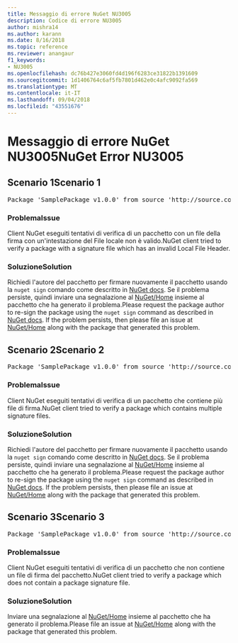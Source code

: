 ```yaml
---
title: Messaggio di errore NuGet NU3005
description: Codice di errore NU3005
author: mishra14
ms.author: karann
ms.date: 8/16/2018
ms.topic: reference
ms.reviewer: anangaur
f1_keywords:
- NU3005
ms.openlocfilehash: dc76b427e3060fd4d196f6283ce31822b1391609
ms.sourcegitcommit: 1d1406764c6af5fb7801d462e0c4afc9092fa569
ms.translationtype: MT
ms.contentlocale: it-IT
ms.lasthandoff: 09/04/2018
ms.locfileid: "43551676"
---
```

# <a name="nuget-error-nu3005"></a><span data-ttu-id="2dbbc-103">Messaggio di errore NuGet NU3005</span><span class="sxs-lookup"><span data-stu-id="2dbbc-103">NuGet Error NU3005</span></span>

## <a name="scenario-1"></a><span data-ttu-id="2dbbc-104">Scenario 1</span><span class="sxs-lookup"><span data-stu-id="2dbbc-104">Scenario 1</span></span>

<pre>Package 'SamplePackage v1.0.0' from source 'http://source.com/index.json': The package contains an invalid package signature file.</pre>

### <a name="issue"></a><span data-ttu-id="2dbbc-105">Problema</span><span class="sxs-lookup"><span data-stu-id="2dbbc-105">Issue</span></span>

<span data-ttu-id="2dbbc-106">Client NuGet eseguiti tentativi di verifica di un pacchetto con un file della firma con un'intestazione del File locale non è valido.</span><span class="sxs-lookup"><span data-stu-id="2dbbc-106">NuGet client tried to verify a package with a signature file which has an invalid Local File Header.</span></span>


### <a name="solution"></a><span data-ttu-id="2dbbc-107">Soluzione</span><span class="sxs-lookup"><span data-stu-id="2dbbc-107">Solution</span></span>

<span data-ttu-id="2dbbc-108">Richiedi l'autore del pacchetto per firmare nuovamente il pacchetto usando la `nuget sign` comando come descritto in [NuGet docs](https://docs.microsoft.com/en-us/nuget/create-packages/sign-a-package). Se il problema persiste, quindi inviare una segnalazione al [NuGet/Home](https://github.com/NuGet/Home/issues) insieme al pacchetto che ha generato il problema.</span><span class="sxs-lookup"><span data-stu-id="2dbbc-108">Please request the package author to re-sign the package using the `nuget sign` command as described in [NuGet docs](https://docs.microsoft.com/en-us/nuget/create-packages/sign-a-package). If the problem persists, then please file an issue at [NuGet/Home](https://github.com/NuGet/Home/issues) along with the package that generated this problem.</span></span>



## <a name="scenario-2"></a><span data-ttu-id="2dbbc-109">Scenario 2</span><span class="sxs-lookup"><span data-stu-id="2dbbc-109">Scenario 2</span></span>

<pre>Package 'SamplePackage v1.0.0' from source 'http://source.com/index.json': The package contains multiple package signature files.</pre>

### <a name="issue"></a><span data-ttu-id="2dbbc-110">Problema</span><span class="sxs-lookup"><span data-stu-id="2dbbc-110">Issue</span></span>

<span data-ttu-id="2dbbc-111">Client NuGet eseguiti tentativi di verifica di un pacchetto che contiene più file di firma.</span><span class="sxs-lookup"><span data-stu-id="2dbbc-111">NuGet client tried to verify a package which contains multiple signature files.</span></span>


### <a name="solution"></a><span data-ttu-id="2dbbc-112">Soluzione</span><span class="sxs-lookup"><span data-stu-id="2dbbc-112">Solution</span></span>

<span data-ttu-id="2dbbc-113">Richiedi l'autore del pacchetto per firmare nuovamente il pacchetto usando la `nuget sign` comando come descritto in [NuGet docs](https://docs.microsoft.com/en-us/nuget/create-packages/sign-a-package). Se il problema persiste, quindi inviare una segnalazione al [NuGet/Home](https://github.com/NuGet/Home/issues) insieme al pacchetto che ha generato il problema.</span><span class="sxs-lookup"><span data-stu-id="2dbbc-113">Please request the package author to re-sign the package using the `nuget sign` command as described in [NuGet docs](https://docs.microsoft.com/en-us/nuget/create-packages/sign-a-package). If the problem persists, then please file an issue at [NuGet/Home](https://github.com/NuGet/Home/issues) along with the package that generated this problem.</span></span>



## <a name="scenario-3"></a><span data-ttu-id="2dbbc-114">Scenario 3</span><span class="sxs-lookup"><span data-stu-id="2dbbc-114">Scenario 3</span></span>

<pre>Package 'SamplePackage v1.0.0' from source 'http://source.com/index.json': The package does not contain a valid package signature file.</pre>

### <a name="issue"></a><span data-ttu-id="2dbbc-115">Problema</span><span class="sxs-lookup"><span data-stu-id="2dbbc-115">Issue</span></span>

<span data-ttu-id="2dbbc-116">Client NuGet eseguiti tentativi di verifica di un pacchetto che non contiene un file di firma del pacchetto.</span><span class="sxs-lookup"><span data-stu-id="2dbbc-116">NuGet client tried to verify a package which does not contain a package signature file.</span></span>


### <a name="solution"></a><span data-ttu-id="2dbbc-117">Soluzione</span><span class="sxs-lookup"><span data-stu-id="2dbbc-117">Solution</span></span>

<span data-ttu-id="2dbbc-118">Inviare una segnalazione al [NuGet/Home](https://github.com/NuGet/Home/issues) insieme al pacchetto che ha generato il problema.</span><span class="sxs-lookup"><span data-stu-id="2dbbc-118">Please file an issue at [NuGet/Home](https://github.com/NuGet/Home/issues) along with the package that generated this problem.</span></span>


